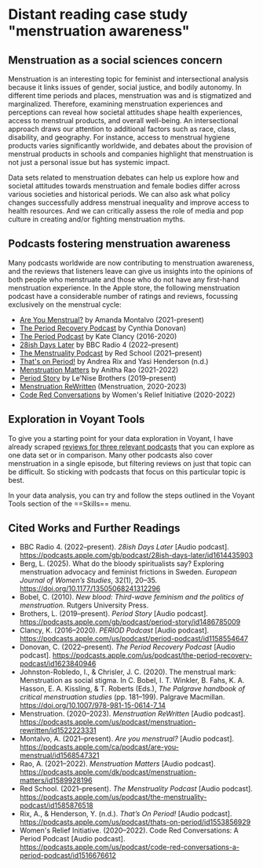 # Distant reading case study "menstruation awareness"

## Menstruation as a social sciences concern

Menstruation is an interesting topic for feminist and intersectional analysis because it links issues of gender, social justice, and bodily autonomy. In different time periods and places, menstruation was and is stigmatized and marginalized. Therefore, examining menstruation experiences and perceptions can reveal how societal attitudes shape health experiences, access to menstrual products, and overall well-being. An intersectional approach draws our attention to additional factors such as race, class, disability, and geography. For instance, access to menstrual hygiene products varies significantly worldwide, and debates about the provision of menstrual products in schools and companies highlight that menstruation is not just a personal issue but has systemic impact.

Data sets related to menstruation debates can help us explore how and societal attitudes towards menstruation and female bodies differ across various societies and historical periods. We can also ask what policy changes successfully address menstrual inequality and improve access to health resources. And we can critically assess the role of media and pop culture in creating and/or fighting menstruation myths.

## Podcasts fostering menstruation awareness

Many podcasts worldwide are now contributing to menstruation awareness, and the reviews that listeners leave can give us insights into the opinions of both people who menstruate and those who do not have any first-hand menstruation experience. In the Apple store, the following menstruation podcast have a considerable number of ratings and reviews, focussing exclusively on the menstrual cycle:

- [Are You Menstrual?](https://podcasts.apple.com/ca/podcast/are-you-menstrual/id1568547321) by Amanda Montalvo (2021-present)
- [The Period Recovery Podcast](https://podcasts.apple.com/us/podcast/the-period-recovery-podcast/id1623840946) by Cynthia Donovan)
- [The Period Podcast](https://podcasts.apple.com/us/podcast/period-podcast/id1158554647) by Kate Clancy (2016-2020) 
- [28ish Days Later]( https://podcasts.apple.com/gb/podcast/28ish-days-later/id1614435903) by BBC Radio 4 (2022–present)
- [The Menstruality Podcast](https://podcasts.apple.com/us/podcast/the-menstruality-podcast/id1585876518) by Red School (2021–present)
- [That's on Period!](https://podcasts.apple.com/us/podcast/thats-on-period/id1553856929) by Andrea Rix and Yasi Henderson (n.d.)
- [Menstruation Matters](https://podcasts.apple.com/dk/podcast/menstruation-matters/id1589928196) by Anitha Rao (2021-2022)
- [Period Story](https://podcasts.apple.com/gb/podcast/period-story/id1486785009) by Le'Nise Brothers (2019–present)
- [Menstruation ReWritten](https://podcasts.apple.com/us/podcast/menstruation-rewritten/id1522223331) (Menstruation, 2020-2023)
- [Code Red Conversations](https://podcasts.apple.com/us/podcast/code-red-conversations-a-period-podcast/id1516676612) by Women's Relief Initiative (2020-2022)

## Exploration in Voyant Tools

To give you a starting point for your data exploration in Voyant, I have already scraped [reviews for three relevant podcasts](https://github.com/MonikaBarget/distant-reading/tree/main/data/Data_AppStore_Menstruation) that you can explore as one data set or in comparison. Many other podcasts also cover menstruation in a single episode, but filtering reviews on just that topic can be difficult. So sticking with podcasts that focus on this particular topic is best.

In your data analysis, you can try and follow the steps outlined in the Voyant Tools section of the ==Skills== menu.

## Cited Works and Further Readings

- BBC Radio 4. (2022–present). *28ish Days Later* [Audio podcast]. https://podcasts.apple.com/gb/podcast/28ish-days-later/id1614435903
- Berg, L. (2025). What do the bloody spiritualists say? Exploring menstruation advocacy and feminist frictions in Sweden. *European Journal of Women’s Studies*, 32(1), 20–35. https://doi.org/10.1177/13505068241312296
- Bobel, C. (2010). *New blood: Third-wave feminism and the politics of menstruation.* Rutgers University Press.
- Brothers, L. (2019–present). *Period Story* [Audio podcast]. https://podcasts.apple.com/gb/podcast/period-story/id1486785009
- Clancy, K. (2016–2020). *PERIOD Podcast* [Audio podcast]. https://podcasts.apple.com/us/podcast/period-podcast/id1158554647
- Donovan, C. (2022–present). *The Period Recovery Podcast* [Audio podcast]. https://podcasts.apple.com/us/podcast/the-period-recovery-podcast/id1623840946
- Johnston-Robledo, I., & Chrisler, J. C. (2020). The menstrual mark: Menstruation as social stigma. In C. Bobel, I. T. Winkler, B. Fahs, K. A. Hasson, E. A. Kissling, & T. Roberts (Eds.), *The Palgrave handbook of critical menstruation studies* (pp. 181–199). Palgrave Macmillan. https://doi.org/10.1007/978-981-15-0614-7_14
- Menstruation. (2020–2023). *Menstruation ReWritten* [Audio podcast]. https://podcasts.apple.com/us/podcast/menstruation-rewritten/id1522223331
- Montalvo, A. (2021–present). *Are you menstrual?* [Audio podcast]. https://podcasts.apple.com/ca/podcast/are-you-menstrual/id1568547321
- Rao, A. (2021–2022). *Menstruation Matters* [Audio podcast]. https://podcasts.apple.com/dk/podcast/menstruation-matters/id1589928196
- Red School. (2021–present). *The Menstruality Podcast* [Audio podcast]. https://podcasts.apple.com/us/podcast/the-menstruality-podcast/id1585876518
- Rix, A., & Henderson, Y. (n.d.). *That’s On Period!* [Audio podcast]. https://podcasts.apple.com/us/podcast/thats-on-period/id1553856929
- Women's Relief Initiative. (2020–2022). Code Red Conversations: A Period Podcast [Audio podcast]. https://podcasts.apple.com/us/podcast/code-red-conversations-a-period-podcast/id1516676612
